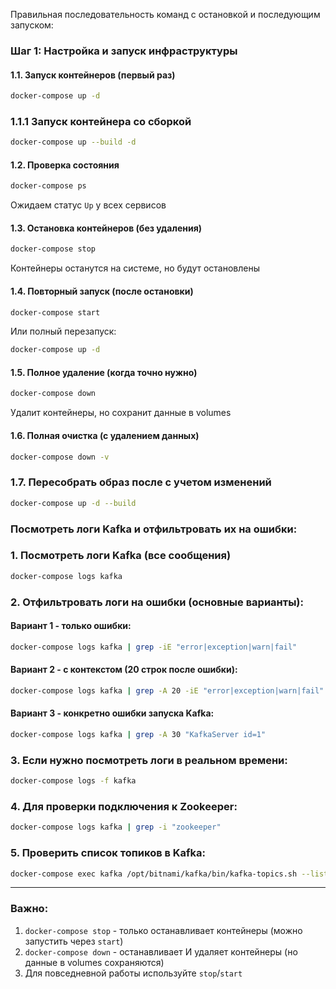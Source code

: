 Правильная последовательность команд с остановкой и последующим запуском:

### **Шаг 1: Настройка и запуск инфраструктуры**

#### **1.1. Запуск контейнеров (первый раз)**
```bash
docker-compose up -d
```
### 1.1.1 Запуск контейнера со сборкой
```bash
docker-compose up --build -d
```
#### **1.2. Проверка состояния**
```bash
docker-compose ps
```
Ожидаем статус `Up` у всех сервисов

#### **1.3. Остановка контейнеров (без удаления)**
```bash
docker-compose stop
```
Контейнеры останутся на системе, но будут остановлены

#### **1.4. Повторный запуск (после остановки)**
```bash
docker-compose start
```
Или полный перезапуск:
```bash
docker-compose up -d
```

#### **1.5. Полное удаление (когда точно нужно)**
```bash
docker-compose down
```
Удалит контейнеры, но сохранит данные в volumes

#### **1.6. Полная очистка (с удалением данных)**
```bash
docker-compose down -v
```

### 1.7. Пересобрать образ после с учетом изменений
```bash
docker-compose up -d --build
```

### Посмотреть логи Kafka и отфильтровать их на ошибки:

### 1. Посмотреть логи Kafka (все сообщения)
```bash
docker-compose logs kafka
```

### 2. Отфильтровать логи на ошибки (основные варианты):

#### Вариант 1 - только ошибки:
```bash
docker-compose logs kafka | grep -iE "error|exception|warn|fail"
```

#### Вариант 2 - с контекстом (20 строк после ошибки):
```bash
docker-compose logs kafka | grep -A 20 -iE "error|exception|warn|fail"
```

#### Вариант 3 - конкретно ошибки запуска Kafka:
```bash
docker-compose logs kafka | grep -A 30 "KafkaServer id=1"
```

### 3. Если нужно посмотреть логи в реальном времени:
```bash
docker-compose logs -f kafka
```

### 4. Для проверки подключения к Zookeeper:
```bash
docker-compose logs kafka | grep -i "zookeeper"
```
### 5. Проверить список топиков в Kafka:
```bash
docker-compose exec kafka /opt/bitnami/kafka/bin/kafka-topics.sh --list --bootstrap-server localhost:9092
```
---

### **Важно:**
1. `docker-compose stop` - только останавливает контейнеры (можно запустить через `start`)
2. `docker-compose down` - останавливает И удаляет контейнеры (но данные в volumes сохраняются)
3. Для повседневной работы используйте `stop`/`start`
